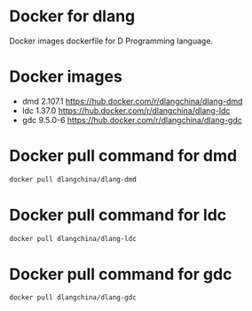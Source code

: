 # Docker for dlang
Docker images dockerfile for D Programming language.

# Docker images
 * dmd 2.107.1 https://hub.docker.com/r/dlangchina/dlang-dmd
 * ldc 1.37.0 https://hub.docker.com/r/dlangchina/dlang-ldc
 * gdc 9.5.0-6 https://hub.docker.com/r/dlangchina/dlang-gdc

# Docker pull command for dmd
```bash
docker pull dlangchina/dlang-dmd
```

# Docker pull command for ldc
```bash
docker pull dlangchina/dlang-ldc
```

# Docker pull command for gdc
```bash
docker pull dlangchina/dlang-gdc
```
